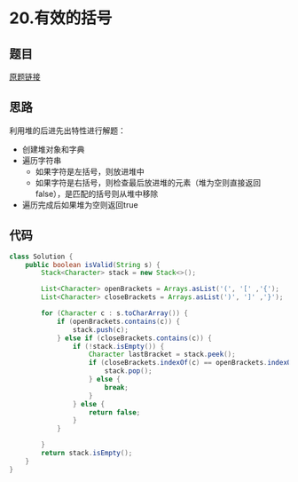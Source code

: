 # 20.有效的括号
## 题目
[原题链接](https://leetcode.com/problems/valid-parentheses/)

## 思路
利用堆的后进先出特性进行解题：
* 创建堆对象和字典
* 遍历字符串
    * 如果字符是左括号，则放进堆中
    * 如果字符是右括号，则检查最后放进堆的元素（堆为空则直接返回false），是匹配的括号则从堆中移除
* 遍历完成后如果堆为空则返回true

## 代码
```java
class Solution {
    public boolean isValid(String s) {
        Stack<Character> stack = new Stack<>();

        List<Character> openBrackets = Arrays.asList('(', '[' ,'{');
        List<Character> closeBrackets = Arrays.asList(')', ']' ,'}');

        for (Character c : s.toCharArray()) {
            if (openBrackets.contains(c)) {
                stack.push(c);
            } else if (closeBrackets.contains(c)) {
                if (!stack.isEmpty()) {
                    Character lastBracket = stack.peek();
                    if (closeBrackets.indexOf(c) == openBrackets.indexOf(lastBracket)) {
                        stack.pop();
                    } else {
                        break;
                    }
                } else {
                    return false;
                }
            }

        }
        return stack.isEmpty();
    }
}
```